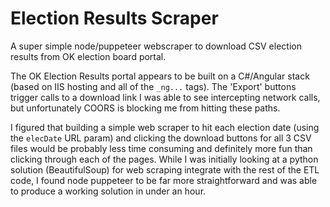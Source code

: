 # Election Results Scraper

A super simple node/puppeteer webscraper to download CSV election results from OK election board portal.

The OK Election Results portal appears to be built on a C#/Angular stack (based on IIS hosting and all of the `_ng...` tags). The 'Export' buttons trigger calls to a download link I was able to see intercepting network calls, but unfortunately COORS is blocking me from hitting these paths.

I figured that building a simple web scraper to hit each election date (using the `elecDate` URL param) and clicking the download buttons for all 3 CSV files would be probably less time consuming and definitely more fun than clicking through each of the pages. While I was initially looking at a python solution (BeautifulSoup) for web scraping integrate with the rest of the ETL code, I found node puppeteer to be far more straightforward and was able to produce a working solution in under an hour.
